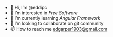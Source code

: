 - 👋 Hi, I’m @eddipc
- 👀 I’m interested in *Free Software*
- 🌱 I’m currently learning *Angular Framework*
- 💞️ I’m looking to collaborate on git community
- 📫 How to reach me edgarper1903@gmail.com

<!---
eddipc/eddipc is a ✨ special ✨ repository because its `README.md` (this file) appears on your GitHub profile.
You can click the Preview link to take a look at your changes.
--->

